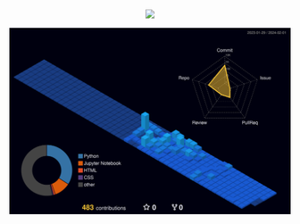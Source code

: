 ###

<!--
**Ina-dang/Ina-dang** is a ✨ _special_ ✨ repository because its `README.md` (this file) appears on your GitHub profile.

Here are some ideas to get you started:

- 🔭 I’m currently working on ...
- 🌱 I’m currently learning ...
- 👯 I’m looking to collaborate on ...
- 🤔 I’m looking for help with ...
- 💬 Ask me about ...
- 📫 How to reach me: ...
- 😄 Pronouns: ...
- ⚡ Fun fact: ...
-->

<p align=center>
<img src="https://capsule-render.vercel.app/api?type=cylinder&color=4169e1&height=160&section=header&text=figure.2🐣&fontSize=90&&animation=fadeIn&fontColor=FFFFFF"></image>
</p>



![](./profile-3d-contrib/profile-night-view.svg)
